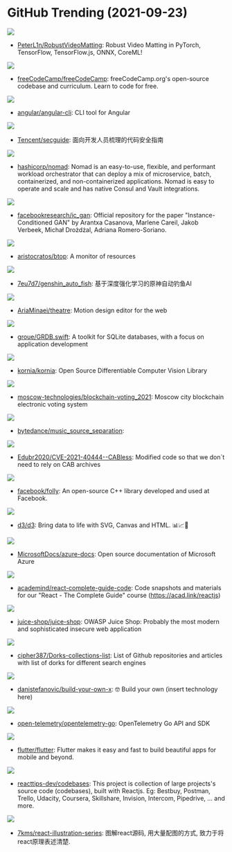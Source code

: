# GitHub Trending (2021-09-23)

![](https://img.shields.io/badge/Python-New%2048-green?style=flat-square&logo=appveyor)
- [PeterL1n/RobustVideoMatting](https://github.com/PeterL1n/RobustVideoMatting): Robust Video Matting in PyTorch, TensorFlow, TensorFlow.js, ONNX, CoreML!

![](https://img.shields.io/badge/JavaScript-New%20366-green?style=flat-square&logo=appveyor)
- [freeCodeCamp/freeCodeCamp](https://github.com/freeCodeCamp/freeCodeCamp): freeCodeCamp.org's open-source codebase and curriculum. Learn to code for free.

![](https://img.shields.io/badge/TypeScript-New%2024-green?style=flat-square&logo=appveyor)
- [angular/angular-cli](https://github.com/angular/angular-cli): CLI tool for Angular

![](https://img.shields.io/badge/none-New%20193-green?style=flat-square&logo=appveyor)
- [Tencent/secguide](https://github.com/Tencent/secguide): 面向开发人员梳理的代码安全指南

![](https://img.shields.io/badge/Go-New%20224-green?style=flat-square&logo=appveyor)
- [hashicorp/nomad](https://github.com/hashicorp/nomad): Nomad is an easy-to-use, flexible, and performant workload orchestrator that can deploy a mix of microservice, batch, containerized, and non-containerized applications. Nomad is easy to operate and scale and has native Consul and Vault integrations.

![](https://img.shields.io/badge/Python-New%2049-green?style=flat-square&logo=appveyor)
- [facebookresearch/ic_gan](https://github.com/facebookresearch/ic_gan): Official repository for the paper "Instance-Conditioned GAN" by Arantxa Casanova, Marlene Careil, Jakob Verbeek, Michał Drożdżal, Adriana Romero-Soriano.

![](https://img.shields.io/badge/C%2B%2B-New%20273-green?style=flat-square&logo=appveyor)
- [aristocratos/btop](https://github.com/aristocratos/btop): A monitor of resources

![](https://img.shields.io/badge/Python-New%20293-green?style=flat-square&logo=appveyor)
- [7eu7d7/genshin_auto_fish](https://github.com/7eu7d7/genshin_auto_fish): 基于深度强化学习的原神自动钓鱼AI

![](https://img.shields.io/badge/TypeScript-New%20625-green?style=flat-square&logo=appveyor)
- [AriaMinaei/theatre](https://github.com/AriaMinaei/theatre): Motion design editor for the web

![](https://img.shields.io/badge/Swift-New%2058-green?style=flat-square&logo=appveyor)
- [groue/GRDB.swift](https://github.com/groue/GRDB.swift): A toolkit for SQLite databases, with a focus on application development

![](https://img.shields.io/badge/Python-New%2027-green?style=flat-square&logo=appveyor)
- [kornia/kornia](https://github.com/kornia/kornia): Open Source Differentiable Computer Vision Library

![](https://img.shields.io/badge/none-New%207-green?style=flat-square&logo=appveyor)
- [moscow-technologies/blockchain-voting_2021](https://github.com/moscow-technologies/blockchain-voting_2021): Moscow city blockchain electronic voting system

![](https://img.shields.io/badge/Python-New%2020-green?style=flat-square&logo=appveyor)
- [bytedance/music_source_separation](https://github.com/bytedance/music_source_separation): 

![](https://img.shields.io/badge/none-New%207-green?style=flat-square&logo=appveyor)
- [Edubr2020/CVE-2021-40444--CABless](https://github.com/Edubr2020/CVE-2021-40444--CABless): Modified code so that we don´t need to rely on CAB archives

![](https://img.shields.io/badge/C%2B%2B-New%2010-green?style=flat-square&logo=appveyor)
- [facebook/folly](https://github.com/facebook/folly): An open-source C++ library developed and used at Facebook.

![](https://img.shields.io/badge/JavaScript-New%2022-green?style=flat-square&logo=appveyor)
- [d3/d3](https://github.com/d3/d3): Bring data to life with SVG, Canvas and HTML. 📊📈🎉

![](https://img.shields.io/badge/PowerShell-New%204-green?style=flat-square&logo=appveyor)
- [MicrosoftDocs/azure-docs](https://github.com/MicrosoftDocs/azure-docs): Open source documentation of Microsoft Azure

![](https://img.shields.io/badge/none-New%209-green?style=flat-square&logo=appveyor)
- [academind/react-complete-guide-code](https://github.com/academind/react-complete-guide-code): Code snapshots and materials for our "React - The Complete Guide" course (https://acad.link/reactjs)

![](https://img.shields.io/badge/TypeScript-New%2031-green?style=flat-square&logo=appveyor)
- [juice-shop/juice-shop](https://github.com/juice-shop/juice-shop): OWASP Juice Shop: Probably the most modern and sophisticated insecure web application

![](https://img.shields.io/badge/none-New%20128-green?style=flat-square&logo=appveyor)
- [cipher387/Dorks-collections-list](https://github.com/cipher387/Dorks-collections-list): List of Github repositories and articles with list of dorks for different search engines

![](https://img.shields.io/badge/none-New%2087-green?style=flat-square&logo=appveyor)
- [danistefanovic/build-your-own-x](https://github.com/danistefanovic/build-your-own-x): 🤓 Build your own (insert technology here)

![](https://img.shields.io/badge/Go-New%2017-green?style=flat-square&logo=appveyor)
- [open-telemetry/opentelemetry-go](https://github.com/open-telemetry/opentelemetry-go): OpenTelemetry Go API and SDK

![](https://img.shields.io/badge/Dart-New%2053-green?style=flat-square&logo=appveyor)
- [flutter/flutter](https://github.com/flutter/flutter): Flutter makes it easy and fast to build beautiful apps for mobile and beyond.

![](https://img.shields.io/badge/TypeScript-New%20176-green?style=flat-square&logo=appveyor)
- [reacttips-dev/codebases](https://github.com/reacttips-dev/codebases): This project is collection of large projects's source code (codebases), built with Reactjs. Eg: Bestbuy, Postman, Trello, Udacity, Coursera, Skillshare, Invision, Intercom, Pipedrive, ... and more.

![](https://img.shields.io/badge/TypeScript-New%20125-green?style=flat-square&logo=appveyor)
- [7kms/react-illustration-series](https://github.com/7kms/react-illustration-series): 图解react源码, 用大量配图的方式, 致力于将react原理表述清楚.

